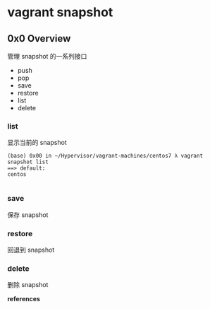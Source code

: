 # vagrant snapshot

## 0x0 Overview

管理 snapshot 的一系列接口

- push
- pop
- save
- restore
- list
- delete

### list

显示当前的 snapshot

```
(base) 0x00 in ~/Hypervisor/vagrant-machines/centos7 λ vagrant snapshot list
==> default: 
centos
                 
```

### save

保存 snapshot

### restore

回退到 snapshot

### delete

删除 snapshot

**references**

[^1]:https://developer.hashicorp.com/vagrant/docs/cli/snapshot